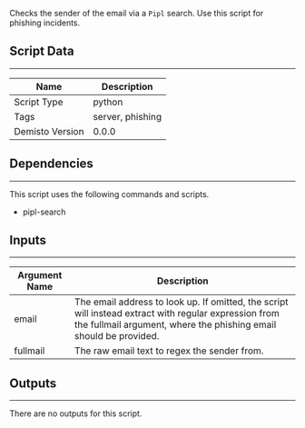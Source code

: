 Checks the sender of the email via a `Pipl` search. Use this script for phishing incidents.
## Script Data
---

| **Name** | **Description** |
| --- | --- |
| Script Type | python |
| Tags | server, phishing |
| Demisto Version | 0.0.0 |

## Dependencies
---
This script uses the following commands and scripts.
* pipl-search

## Inputs
---

| **Argument Name** | **Description** |
| --- | --- |
| email | The email address to look up. If omitted, the script will instead extract with regular expression from the fullmail argument, where the phishing email should be provided. |
| fullmail | The raw email text to regex the sender from. |

## Outputs
---
There are no outputs for this script.

